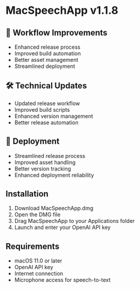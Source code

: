 # MacSpeechApp v1.1.8

## 🔄 Workflow Improvements
- Enhanced release process
- Improved build automation
- Better asset management
- Streamlined deployment

## 🛠 Technical Updates
- Updated release workflow
- Improved build scripts
- Enhanced version management
- Better release automation

## 🚀 Deployment
- Streamlined release process
- Improved asset handling
- Better version tracking
- Enhanced deployment reliability

## Installation
1. Download MacSpeechApp.dmg
2. Open the DMG file
3. Drag MacSpeechApp to your Applications folder
4. Launch and enter your OpenAI API key

## Requirements
- macOS 11.0 or later
- OpenAI API key
- Internet connection
- Microphone access for speech-to-text